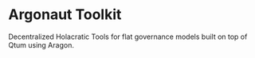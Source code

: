 # Argonaut Toolkit
Decentralized Holacratic Tools for flat governance models built on top of 
Qtum using Aragon. 

